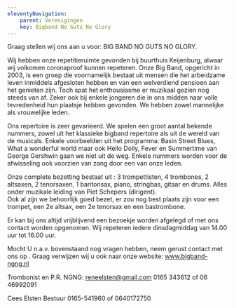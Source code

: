 ```yaml
---
eleventyNavigation:
    parent: Verenigingen
    key: Bigband No Guts No Glory
---
```


Graag stellen wij ons aan u voor:   BIG BAND NO GUTS NO GLORY.

Wij hebben onze repetitieruimte gevonden bij buurthuis Keijenburg, alwaar wij volkomen coronaproof kunnen repeteren. 
Onze Big Band, opgericht in 2003, is een groep die voornamelijk bestaat uit mensen die het arbeidzame leven inmiddels afgesloten hebben en van een 
welverdiend pensioen aan het genieten zijn. Toch spat het enthousiasme er muzikaal gezien nog steeds van af. 
Zeker ook bij enkele jongeren die in ons midden naar volle tevredenheid hun plaatsje hebben gevonden. We hebben zowel mannelijke als vrouwelijke leden. 

Ons repertoire is zeer gevarieerd. We spelen een groot aantal bekende nummers, zowel uit het klassieke bigband repertoire als uit de wereld van de musicals. 
Enkele voorbeelden uit het programma:  Basin Street Blues, What a wonderful world maar ook Hello Dolly, Fever en Summertime van George Gershwin 
gaan we niet uit de weg. 
Enkele nummers worden voor de afwisseling ook voorzien van zang door een van onze leden. 

Onze complete bezetting bestaat uit : 3 trompettisten, 4 trombones, 2 altsaxen, 2 tenorsaxen, 1 baritonsax, piano, stringbas, gitaar en drums. 
Alles onder muzikale leiding van Piet Schepers (dirigent).   
Ook al zijn we behoorlijk goed bezet, er zou nog best plaats zijn voor een trompet, een 2e altsax, een 2e tenorsax en een bastrombone.

Er kan bij ons altijd vrijblijvend een bezoekje worden afgelegd of met ons contact worden opgenomen. 
Wij repeteren iedere dinsdagmiddag van 14.00 uur tot 16.00 uur.

Mocht U  n.a.v. bovenstaand nog vragen hebben, neem gerust contact met ons op .
Graag verwijzen wij u ook naar onze website:  www.bigband-ngng.nl 


Trombonist en P.R. NGNG: 
reneelsten@gmail.com
0165 343612 of 06 46992091

Cees Elsten
Bestuur
0165-541960 of 0640172750
